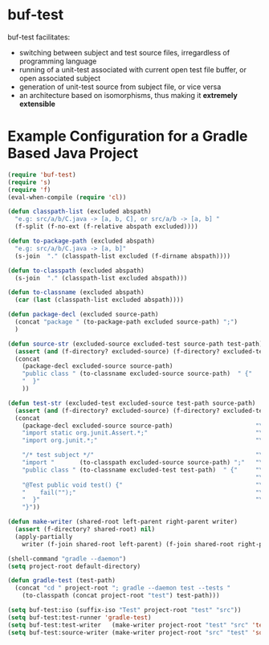 buf-test
========
buf-test facilitates:

  * switching between subject and test source files, irregardless of programming language
  * running of a unit-test associated with current open test file buffer, or open associated subject 
  * generation of unit-test source from subject file, or vice versa
  * an architecture based on isomorphisms, thus making it **extremely extensible**

Example Configuration for a Gradle Based Java Project
=====================================================

```lisp
(require 'buf-test)
(require 's)
(require 'f)
(eval-when-compile (require 'cl))

(defun classpath-list (excluded abspath)
  "e.g: src/a/b/C.java -> [a, b, C], or src/a/b -> [a, b] "
  (f-split (f-no-ext (f-relative abspath excluded))))

(defun to-package-path (excluded abspath)
  "e.g: src/a/b/C.java -> [a, b]"
  (s-join  "." (classpath-list excluded (f-dirname abspath))))

(defun to-classpath (excluded abspath)
  (s-join  "." (classpath-list excluded abspath)))

(defun to-classname (excluded abspath)
  (car (last (classpath-list excluded abspath))))

(defun package-decl (excluded source-path)
  (concat "package " (to-package-path excluded source-path) ";")
  )

(defun source-str (excluded-source excluded-test source-path test-path)
  (assert (and (f-directory? excluded-source) (f-directory? excluded-test)))
  (concat
    (package-decl excluded-source source-path)                         "\n\n"
    "public class " (to-classname excluded-source source-path)  " {"   "\n"
    "  }"                                                              "\n"
    ))

(defun test-str (excluded-test excluded-source test-path source-path)
  (assert (and (f-directory? excluded-source) (f-directory? excluded-test)))
  (concat
    (package-decl excluded-source source-path)                       "\n\n" 
    "import static org.junit.Assert.*;"                              "\n" 
    "import org.junit.*;"                                            "\n\n"

    "/* test subject */"                                             "\n"
    "import "       (to-classpath excluded-source source-path) ";"   "\n\n"
    "public class " (to-classname excluded-test test-path)  " {"     "\n"
                                                                     "\n"
    "@Test public void test() {"                                     "\n"
    "    fail("");"                                                  "\n"
    "  }"                                                            "\n"
    "}"))

(defun make-writer (shared-root left-parent right-parent writer) 
  (assert (f-directory? shared-root) nil)
  (apply-partially
    writer (f-join shared-root left-parent) (f-join shared-root right-parent)))

(shell-command "gradle --daemon")
(setq project-root default-directory)

(defun gradle-test (test-path) 
  (concat "cd " project-root "; gradle --daemon test --tests "
    (to-classpath (concat project-root "test") test-path)))

(setq buf-test:iso (suffix-iso "Test" project-root "test" "src"))
(setq buf-test:test-runner 'gradle-test)
(setq buf-test:test-writer   (make-writer project-root "test" "src" 'test-str))
(setq buf-test:source-writer (make-writer project-root "src" "test" 'source-str))
```
